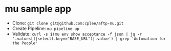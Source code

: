 # mu sample app

* Clone: `git clone git@github.com:cplee/aftp-mu.git`
* Create Pipeline: `mu pipeline up`
* Validate: `curl -s $(mu env show acceptance -f json | jq -r '.values[]|select(.key=="BASE_URL")|.value') | grep 'Automation for the People'`
